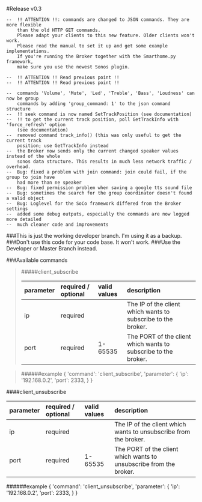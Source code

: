 #Release
v0.3

    --  !! ATTENTION !!: commands are changed to JSON commands. They are more flexible 
        than the old HTTP GET commands.
        Please adapt your clients to this new feature. Older clients won't work. 
        Please read the manual to set it up and get some example implementations.
        If you're running the Broker together with the Smarthome.py framework, 
        make sure you use the newest Sonos plugin. 

    --  !! ATTENTION !! Read previous point !!
    --  !! ATTENTION !! Read previous point !!
     
    --  commands 'Volume', 'Mute', 'Led', 'Treble', 'Bass', 'Loudness' can now be group 
        commands by adding 'group_command: 1' to the json command structure 
    --  !! seek command is now named SetTrackPosition (see documentation)
    --  !! to get the current track position, poll GetTrackInfo with 'force_refresh' option
        (see documentation)
    --  removed command track_info() (this was only useful to get the current track 
        position; use GetTrackInfo instead
    --  the Broker now sends only the current changed speaker values instead of the whole 
        sonos data structure. This results in much less network traffic / overhead.
    --  Bug: fixed a problem with join command: join could fail, if the group to join have
        had more than ne speaker
    --  Bug: fixed permission problem when saving a google tts sound file
    --  Bug: sometimes the search for the group coordinator doesn't found a valid object
    --  Bug: Loglevel for the SoCo framework differed from the Broker settings
    --  added some debug outputs, especially the commands are now logged more detailed
    --  much cleaner code and improvements 


###This is just the working developer branch. I'm using it as a backup. 
###Don't use this code for your code base. It won't work. 
###Use the Developer or Master Branch instead. 


###Available commands

    
>#####client_subscribe
>    
>| parameter | required / optional | valid values | description |     
>| :-------- | :------------------ | :----------- | :---------- |
>| ip | required |  |  The IP of the client which wants to subscribe to the broker.
>| port | required | 1-65535 | The PORT of the client which wants to subscribe to the broker.

>######example
>    {
>        'command': 'client_subscribe',
>        'parameter': {
>            'ip': '192.168.0.2',
>            'port': 2333,
>        }
>    }

####client_unsubscribe
    
| parameter | required / optional | valid values | description |     
| :-------- | :------------------ | :----------- | :---------- |
| ip | required |  |  The IP of the client which wants to unsubscribe from the broker.
| port | required | 1-65535 | The PORT of the client which wants to unsubscribe from the broker.

######example
    {
        'command': 'client_unsubscribe',
        'parameter': {
            'ip': '192.168.0.2',
            'port': 2333,
        }
    }
